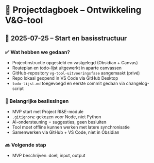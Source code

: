 

# 📘 Projectdagboek – Ontwikkeling V&G-tool

## 📅 2025-07-25 – Start en basisstructuur

### ✅ Wat hebben we gedaan?
- Projectinstructie opgesteld en vastgelegd (Obsidian + Canvas)
- Routeplan en todo-lijst uitgewerkt in aparte canvassen
- GitHub-repository `vg-tool-uitvoeringsfase` aangemaakt (privé)
- Repo lokaal geopend in VS Code via GitHub Desktop
- `todo-lijst.md` toegevoegd en eerste commit gedaan via changelog-script

### 🧠 Belangrijke beslissingen
- MVP start met Project RI&E-module
- `.gitignore`: gekozen voor Node, niet Python
- AI-ondersteuning = suggesties, geen besluiten
- Tool moet offline kunnen werken met latere synchronisatie
- Samenwerken via GitHub + VS Code, niet in Obsidian

### 🔜 Volgende stap
- MVP beschrijven: doel, input, output